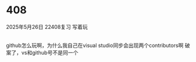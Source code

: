 # 408
2025年5月26日
22408复习
写着玩

<br>
github怎么玩啊，为什么我自己在visual studio同步会出现两个contributors啊
破案了，vs和github号不是同一个
